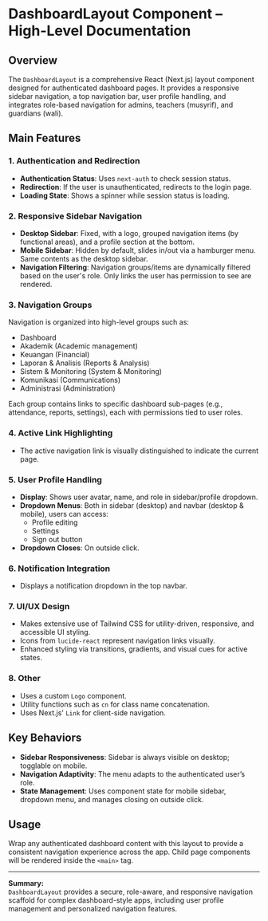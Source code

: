 # DashboardLayout Component – High-Level Documentation

## Overview

The `DashboardLayout` is a comprehensive React (Next.js) layout component designed for authenticated dashboard pages. It provides a responsive sidebar navigation, a top navigation bar, user profile handling, and integrates role-based navigation for admins, teachers (musyrif), and guardians (wali).

## Main Features

### 1. **Authentication and Redirection**

- **Authentication Status**: Uses `next-auth` to check session status.
- **Redirection**: If the user is unauthenticated, redirects to the login page.
- **Loading State**: Shows a spinner while session status is loading.

### 2. **Responsive Sidebar Navigation**

- **Desktop Sidebar**: Fixed, with a logo, grouped navigation items (by functional areas), and a profile section at the bottom.
- **Mobile Sidebar**: Hidden by default, slides in/out via a hamburger menu. Same contents as the desktop sidebar.
- **Navigation Filtering**: Navigation groups/items are dynamically filtered based on the user's role. Only links the user has permission to see are rendered.

### 3. **Navigation Groups**

Navigation is organized into high-level groups such as:

- Dashboard
- Akademik (Academic management)
- Keuangan (Financial)
- Laporan & Analisis (Reports & Analysis)
- Sistem & Monitoring (System & Monitoring)
- Komunikasi (Communications)
- Administrasi (Administration)

Each group contains links to specific dashboard sub-pages (e.g., attendance, reports, settings), each with permissions tied to user roles.

### 4. **Active Link Highlighting**

- The active navigation link is visually distinguished to indicate the current page.

### 5. **User Profile Handling**

- **Display**: Shows user avatar, name, and role in sidebar/profile dropdown.
- **Dropdown Menus**: Both in sidebar (desktop) and navbar (desktop & mobile), users can access:
  - Profile editing
  - Settings
  - Sign out button
- **Dropdown Closes**: On outside click.

### 6. **Notification Integration**

- Displays a notification dropdown in the top navbar.

### 7. **UI/UX Design**

- Makes extensive use of Tailwind CSS for utility-driven, responsive, and accessible UI styling.
- Icons from `lucide-react` represent navigation links visually.
- Enhanced styling via transitions, gradients, and visual cues for active states.

### 8. **Other**

- Uses a custom `Logo` component.
- Utility functions such as `cn` for class name concatenation.
- Uses Next.js' `Link` for client-side navigation.

## Key Behaviors

- **Sidebar Responsiveness**: Sidebar is always visible on desktop; togglable on mobile.
- **Navigation Adaptivity**: The menu adapts to the authenticated user’s role.
- **State Management**: Uses component state for mobile sidebar, dropdown menu, and manages closing on outside click.

## Usage

Wrap any authenticated dashboard content with this layout to provide a consistent navigation experience across the app. Child page components will be rendered inside the `<main>` tag.

---

**Summary:**  
`DashboardLayout` provides a secure, role-aware, and responsive navigation scaffold for complex dashboard-style apps, including user profile management and personalized navigation features.
